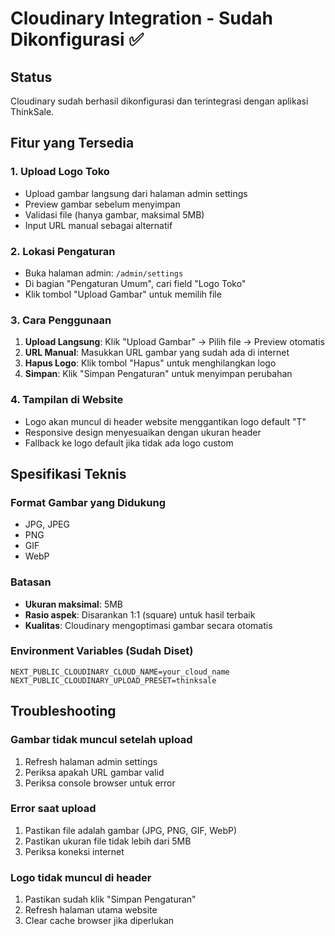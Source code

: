 # Cloudinary Integration - Sudah Dikonfigurasi ✅

## Status
Cloudinary sudah berhasil dikonfigurasi dan terintegrasi dengan aplikasi ThinkSale.

## Fitur yang Tersedia

### 1. **Upload Logo Toko**
- Upload gambar langsung dari halaman admin settings
- Preview gambar sebelum menyimpan
- Validasi file (hanya gambar, maksimal 5MB)
- Input URL manual sebagai alternatif

### 2. **Lokasi Pengaturan**
- Buka halaman admin: `/admin/settings`
- Di bagian "Pengaturan Umum", cari field "Logo Toko"
- Klik tombol "Upload Gambar" untuk memilih file

### 3. **Cara Penggunaan**
1. **Upload Langsung**: Klik "Upload Gambar" → Pilih file → Preview otomatis
2. **URL Manual**: Masukkan URL gambar yang sudah ada di internet
3. **Hapus Logo**: Klik tombol "Hapus" untuk menghilangkan logo
4. **Simpan**: Klik "Simpan Pengaturan" untuk menyimpan perubahan

### 4. **Tampilan di Website**
- Logo akan muncul di header website menggantikan logo default "T"
- Responsive design menyesuaikan dengan ukuran header
- Fallback ke logo default jika tidak ada logo custom

## Spesifikasi Teknis

### Format Gambar yang Didukung
- JPG, JPEG
- PNG
- GIF
- WebP

### Batasan
- **Ukuran maksimal**: 5MB
- **Rasio aspek**: Disarankan 1:1 (square) untuk hasil terbaik
- **Kualitas**: Cloudinary mengoptimasi gambar secara otomatis

### Environment Variables (Sudah Diset)
```env
NEXT_PUBLIC_CLOUDINARY_CLOUD_NAME=your_cloud_name
NEXT_PUBLIC_CLOUDINARY_UPLOAD_PRESET=thinksale
```

## Troubleshooting

### Gambar tidak muncul setelah upload
1. Refresh halaman admin settings
2. Periksa apakah URL gambar valid
3. Periksa console browser untuk error

### Error saat upload
1. Pastikan file adalah gambar (JPG, PNG, GIF, WebP)
2. Pastikan ukuran file tidak lebih dari 5MB
3. Periksa koneksi internet

### Logo tidak muncul di header
1. Pastikan sudah klik "Simpan Pengaturan"
2. Refresh halaman utama website
3. Clear cache browser jika diperlukan 